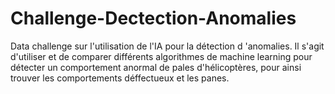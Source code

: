# Challenge-Dectection-Anomalies
Data challenge sur l'utilisation de l'IA pour la détection d 'anomalies. Il s'agit d'utiliser et de comparer différents algorithmes de machine learning pour détecter un comportement anormal de pales d'hélicoptères, pour ainsi trouver les comportements déffectueux et les panes. 
